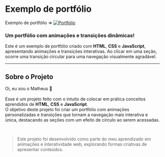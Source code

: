 # Exemplo de portfólio  

Exemplo de portfólio => [![Portfolio](https://img.shields.io/website-up-down-green-red/http/monip.org.svg)](https://th3uss.github.io/Site_Portifolio/)  

### Um portfólio com animações e transições dinâmicas!  

Este é um exemplo de portfólio criado com **HTML**, **CSS** e **JavaScript**, apresentando animações e transições interativas. Ao clicar em uma seção, ocorre uma transição circular para uma navegação visualmente agradável.  

<hr>  

## Sobre o Projeto  
Oi, eu sou o Matheus 👋<br>  
Esse é um projeto feito com o intuito de colocar em prática conceitos aprendidos de **HTML**, **CSS** e **JavaScript**.  
O objetivo deste projeto foi criar um portfólio com animações personalizadas e transições que tornam a navegação mais interativa e única, destacando as seções com um efeito de círculo ao serem acessadas.  

<br>  

> Este projeto foi desenvolvido como parte do meu aprendizado em animações e interatividade web, explorando formas criativas de apresentar conteúdos.  
